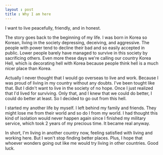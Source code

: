 ```yaml
---
layout : post
title : Why I am here
---
```


I want to live peacefully, friendly, and in honest.

The story goes back to the beginning of my life. I was born in Korea so Korean, living in the society depressing, deceiving, and aggressive. The people with power tend to decline their bad and so easily accepted in public. Lower people barely have managed to survive in this society by sacrificing others. Even more these days we're calling our country Korea Hell, which is decorating hell with Korea because people think hell is a much nicer place than Korea.

Actually I never thought that I would go overseas to live and work. Because I was proud of living in my country without any doubts. I've been tought like that. But I didn't want to live in the society of no hope. Once I just realized that I'd lived for surviving. Only that, and I knew that we could do better, I could do better at least. So I decided to go out from this hell.

I started my another life by myself. I left behind my family and friends. They might lose me from their world and so do I from my world. I had thought this kind of isolation would never happen again since I finished my military service, which took 2 years of my precious time. It became real anyway.

In short, I'm living in another country now, feeling satisfied with living and working here. But I won't stop finding better places. Plus, I hope that whoever wonders going out like me would try living in other countries. Good luck.
